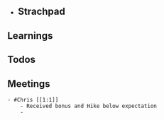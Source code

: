 - ## Strachpad
## Learnings
## Todos
## Meetings
	- #Chris [[1:1]]
		- Received bonus and Hike below expectation
		-
